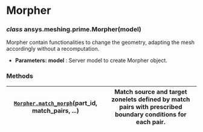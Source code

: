 <!-- vale off -->

<a id="morpher"></a>

# Morpher

<a id="ansys.meshing.prime.Morpher"></a>

### *class* ansys.meshing.prime.Morpher(model)

Morpher contain functionalities to change the geometry, adapting the mesh accordingly without a recomputation.

* **Parameters:**
  **model**
  : Server model to create Morpher object.

<!-- !! processed by numpydoc !! -->

### Methods

| [`Morpher.match_morph`](ansys.meshing.prime.Morpher.match_morph.md#ansys.meshing.prime.Morpher.match_morph)(part_id, match_pairs, ...)   | Match source and target zonelets defined by match pairs with prescribed boundary conditions for each pair.   |
|------------------------------------------------------------------------------------------------------------------------------------------|--------------------------------------------------------------------------------------------------------------|
<!-- vale on -->
